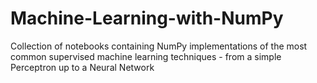 # Machine-Learning-with-NumPy
Collection of notebooks containing NumPy implementations of the most common supervised machine learning techniques - from a simple Perceptron up to a Neural Network
